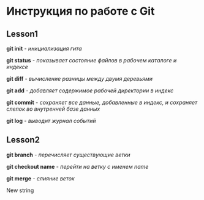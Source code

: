 # Инструкция по работе с Git 

## Lesson1

**git init** - *инициализация гита*

**git status** - *показывает состояние файлов в рабочем каталоге и индексе*

**git diff** -  *вычисление разницы между двумя деревьями*

**git add** - *добавляет содержимое рабочей директории в индекс*

**git commit** - *сохраняет все данные, добавленные в индекс, и сохраняет слепок во внутренней базе данных*

**git log** - *выводит журнал событий*

## Lesson2

**git branch** - *перечисляет существующие ветки* 

**git checkout name** - *перейти на ветку с именем name*

**git merge** - *слияние веток*

New string 